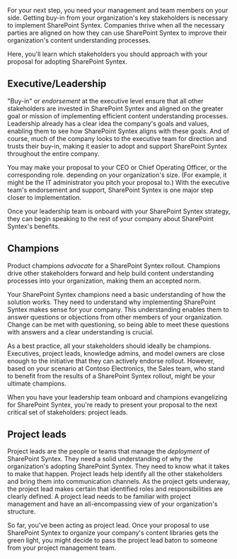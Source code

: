 For your next step, you need your management and team members on your side. Getting buy-in from your organization's key stakeholders is necessary to implement SharePoint Syntex. Companies thrive when all the necessary parties are aligned on how they can use SharePoint Syntex to improve their organization's content understanding processes.

Here, you'll learn which stakeholders you should approach with your proposal for adopting SharePoint Syntex.  

## Executive/Leadership

"Buy-in" or _endorsement_ at the executive level ensure that all other stakeholders are invested in SharePoint Syntex and aligned on the greater goal or mission of implementing efficient content understanding processes. Leadership already has a clear idea the company's goals and values, enabling them to see how SharePoint Syntex aligns with these goals. And of course, much of the company looks to the executive team for direction and trusts their buy-in, making it easier to adopt and support SharePoint Syntex throughout the entire company.  

You may make your proposal to your CEO or Chief Operating Officer, or the corresponding role. depending on your organization's size. (For example, it might be the IT administrator you pitch your proposal to.) With the executive team's endorsement and support, SharePoint Syntex is one major step closer to implementation.

Once your leadership team is onboard with your SharePoint Syntex strategy, they can begin speaking to the rest of your company about SharePoint Syntex's benefits.

## Champions

Product champions _advocate_ for a SharePoint Syntex rollout. Champions drive other stakeholders forward and help build content understanding processes into your organization, making them an accepted norm.  

Your SharePoint Syntex champions need a basic understanding of how the solution works. They need to understand why implementing SharePoint Syntex makes sense for your company. This understanding enables them to answer questions or objections from other members of your organization. Change can be met with questioning, so being able to meet these questions with answers and a clear understanding is crucial.  

As a best practice, all your stakeholders should ideally be champions. Executives, project leads, knowledge admins, and model owners are close enough to the initiative that they can actively endorse rollout. However, based on your scenario at Contoso Electronics, the Sales team, who stand to benefit from the results of a SharePoint Syntex rollout, might be your ultimate champions.  

When you have your leadership team onboard and champions evangelizing for SharePoint Syntex, you're ready to present your proposal to the next critical set of stakeholders: project leads.

## Project leads

Project leads are the people or teams that manage the _deployment_ of SharePoint Syntex. They need a solid understanding of why the organization's adopting SharePoint Syntex. They need to know what it takes to make that happen. Project leads help identify all the other stakeholders and bring them into communication channels. As the project gets underway, the project lead makes certain that identified roles and responsibilities are clearly defined. A project lead needs to be familiar with project management and have an all-encompassing view of your organization's structure.

So far, you've been acting as project lead. Once your proposal to use SharePoint Syntex to organize your company's content libraries gets the green light, you might decide to pass the project lead baton to someone from your project management team.  
